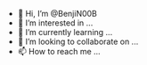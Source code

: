 - 👋 Hi, I’m @BenjiN00B
- 👀 I’m interested in ...
- 🌱 I’m currently learning ...
- 💞️ I’m looking to collaborate on ...
- 📫 How to reach me ...

<!---
BenjiN00B/BenjiN00B is a ✨ special ✨ repository because its `README.md` (this file) appears on your GitHub profile.
You can click the Preview link to take a look at your changes.
--->
